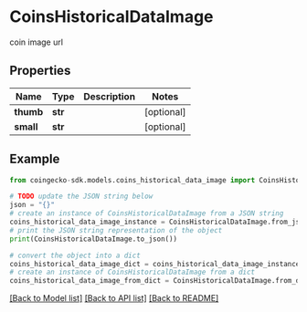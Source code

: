 # CoinsHistoricalDataImage

coin image url

## Properties

Name | Type | Description | Notes
------------ | ------------- | ------------- | -------------
**thumb** | **str** |  | [optional] 
**small** | **str** |  | [optional] 

## Example

```python
from coingecko-sdk.models.coins_historical_data_image import CoinsHistoricalDataImage

# TODO update the JSON string below
json = "{}"
# create an instance of CoinsHistoricalDataImage from a JSON string
coins_historical_data_image_instance = CoinsHistoricalDataImage.from_json(json)
# print the JSON string representation of the object
print(CoinsHistoricalDataImage.to_json())

# convert the object into a dict
coins_historical_data_image_dict = coins_historical_data_image_instance.to_dict()
# create an instance of CoinsHistoricalDataImage from a dict
coins_historical_data_image_from_dict = CoinsHistoricalDataImage.from_dict(coins_historical_data_image_dict)
```
[[Back to Model list]](../README.md#documentation-for-models) [[Back to API list]](../README.md#documentation-for-api-endpoints) [[Back to README]](../README.md)


